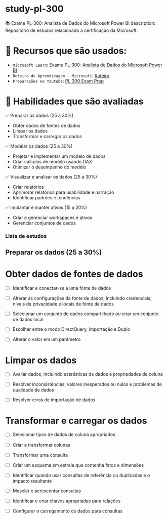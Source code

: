 # study-pl-300

📚 Exame PL-300: Analista de Dados do Microsoft Power BI
description: Repositório de estudos relacionado a certificação da Microsoft.

# 🔗 Recursos que são usados:

- `Microsoft Learn`: Exame PL-300: [Analista de Dados do Microsoft Power BI](https://learn.microsoft.com/pt-br/certifications/exams/pl-300/)
- `Roteiro de Aprendizagem - Microsoft`: [Roteiro](https://learn.microsoft.com/pt-br/certifications/resources/study-guides/PL-300)
- `Preparações no Youtube`: [PL 300 Exam Prep](https://www.youtube.com/watch?v=MOPa32aUV0E&list=PLYZ9Cm2Wlt-T2G5ZPWw4E5o9mOp3ytFUG)

# 📁 Habilidades que são avaliadas

✅ Preparar os dados (25 a 30%)
- Obter dados de fontes de dados
- Limpar os dados
- Transformar e carregar os dados

✅ Modelar os dados (25 a 30%)
- Projetar e implementar um modelo de dados
- Criar cálculos de modelo usando DAX
- Otimizar o desempenho do modelo

✅ Visualizar e analisar os dados (25 a 30%)
- Criar relatórios
- Aprimorar relatórios para usabilidade e narração
- Identificar padrões e tendências

✅ Implantar e manter ativos (15 a 20%)
- Criar e gerenciar workspaces e ativos
- Gerenciar conjuntos de dados

### Lista de estudos
## Preparar os dados (25 a 30%)
# Obter dados de fontes de dados
- [ ] Identificar e conectar-se a uma fonte de dados

- [ ] Alterar as configurações da fonte de dados, incluindo credenciais, níveis de privacidade e locais de fonte de dados

- [ ] Selecionar um conjunto de dados compartilhado ou criar um conjunto de dados local

- [ ] Escolher entre o modo DirectQuery, Importação e Duplo

- [ ] Alterar o valor em um parâmetro

# Limpar os dados
- [ ] Avaliar dados, incluindo estatísticas de dados e propriedades de coluna

- [ ] Resolver inconsistências, valores inesperados ou nulos e problemas de qualidade de dados

- [ ] Resolver erros de importação de dados

# Transformar e carregar os dados
- [ ] Selecionar tipos de dados de coluna apropriados

- [ ] Criar e transformar colunas

- [ ] Transformar uma consulta

- [ ] Criar um esquema em estrela que contenha fatos e dimensões

- [ ] Identificar quando usar consultas de referência ou duplicadas e o impacto resultante

- [ ] Mesclar e acrescentar consultas

- [ ] Identificar e criar chaves apropriadas para relações

- [ ] Configurar o carregamento de dados para consultas
